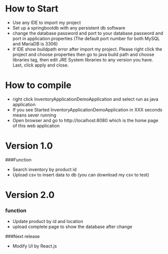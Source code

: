 # How to Start
 - Use any IDE to import my project
 - Set up a springbootdb with any persistent db software
 - change the database password and port to your database password and port  in application.properties (The default port number for both MySQL and MariaDB is 3306)
 - If IDE show buildpath error after import my project. Please right click the project and choose properties
   then go to java build path and choose libraries tag, then edit JRE System libraries to any version you have. Last, click apply and close.

# How to compile
 - right click InventoryApplicationDemoApplication and select run as java application
 - If you see Started InventoryApplicationDemoApplication in XXX seconds means sever running
 - Open browser and go to http://localhost:8080 which is the home page of this web application

# Version 1.0
###Function
 - Search inventory by product id
 - Upload csv to insert data to db (you can download my csv to test)
 
# Version 2.0
### function
 - Update product by id and location
 - upload complete page to show the database after change
 
###Next release 
 - Modify UI by React.js

